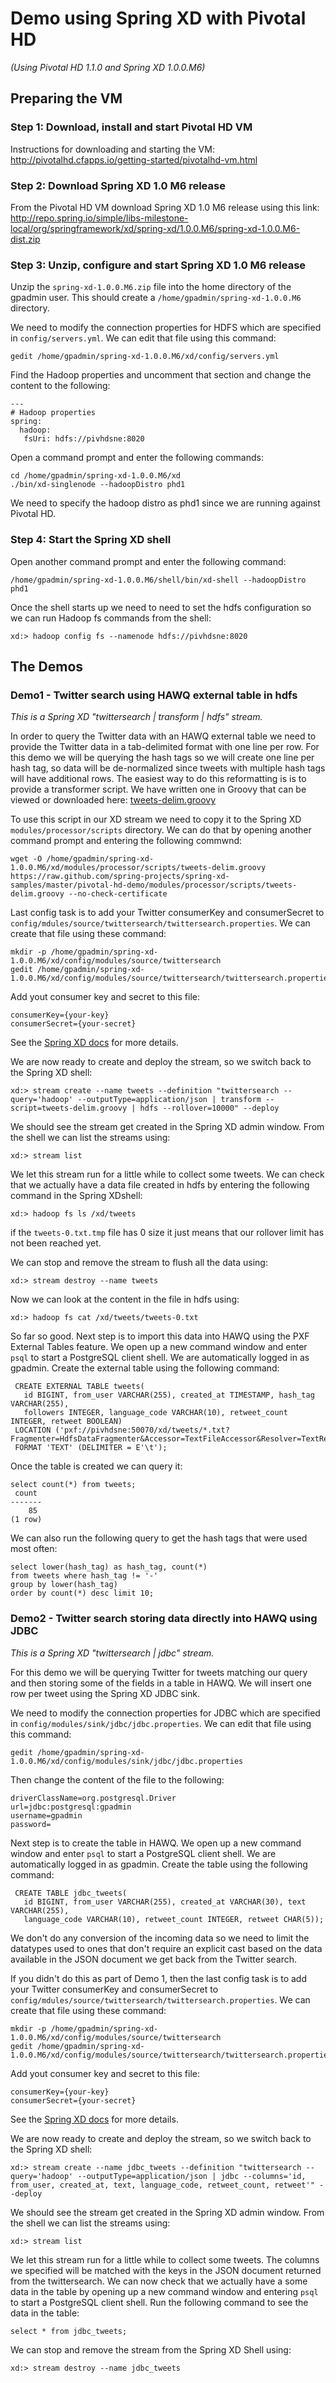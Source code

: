 # Demo using Spring XD with Pivotal HD

_(Using Pivotal HD 1.1.0 and Spring XD 1.0.0.M6)_

## Preparing the VM

### Step 1: Download, install and start Pivotal HD VM

Instructions for downloading and starting the VM: 
http://pivotalhd.cfapps.io/getting-started/pivotalhd-vm.html

### Step 2: Download Spring XD 1.0 M6 release

From the Pivotal HD VM download Spring XD 1.0 M6 release using this link: 
http://repo.spring.io/simple/libs-milestone-local/org/springframework/xd/spring-xd/1.0.0.M6/spring-xd-1.0.0.M6-dist.zip

### Step 3: Unzip, configure and start Spring XD 1.0 M6 release

Unzip the `spring-xd-1.0.0.M6.zip` file into the home directory of the gpadmin user. This should create 
a `/home/gpadmin/spring-xd-1.0.0.M6` directory.

We need to modify the connection properties for HDFS which are specified in `config/servers.yml`. We can edit that file using this command:

    gedit /home/gpadmin/spring-xd-1.0.0.M6/xd/config/servers.yml

Find the Hadoop properties and uncomment that section and change the content to the following:

```
---
# Hadoop properties
spring:
  hadoop:
   fsUri: hdfs://pivhdsne:8020
```

Open a command prompt and enter the following commands:

    cd /home/gpadmin/spring-xd-1.0.0.M6/xd
    ./bin/xd-singlenode --hadoopDistro phd1

We need to specify the hadoop distro as phd1 since we are running against Pivotal HD.

### Step 4: Start the Spring XD shell

Open another command prompt and enter the following command:

    /home/gpadmin/spring-xd-1.0.0.M6/shell/bin/xd-shell --hadoopDistro phd1
    
Once the shell starts up we need to need to set the hdfs configuration so we can run Hadoop fs commands from the shell:

    xd:> hadoop config fs --namenode hdfs://pivhdsne:8020
    

## The Demos

### Demo1 - Twitter search using HAWQ external table in hdfs

*This is a Spring XD "twittersearch | transform | hdfs" stream.*

In order to query the Twitter data with an HAWQ external table we need to provide the Twitter data in a 
tab-delimited format with one line per row. For this demo we will be querying the hash tags so we will create one 
line per hash tag, so data will be de-normalized since tweets with multiple hash tags will have additional rows. 
The easiest way to do this reformatting is is to provide a transformer script. We have written one in Groovy that can 
be viewed or downloaded here: 
[tweets-delim.groovy](https://raw.github.com/spring-projects/spring-xd-samples/master/pivotal-hd-demo/modules/processor/scripts/tweets-delim.groovy)

To use this script in our XD stream we need to copy it to the Spring XD `modules/processor/scripts` directory. We can do that 
by opening another command prompt and entering the following commwnd:

    wget -O /home/gpadmin/spring-xd-1.0.0.M6/xd/modules/processor/scripts/tweets-delim.groovy https://raw.github.com/spring-projects/spring-xd-samples/master/pivotal-hd-demo/modules/processor/scripts/tweets-delim.groovy --no-check-certificate

Last config task is to add your Twitter consumerKey and consumerSecret to `config/mdules/source/twittersearch/twittersearch.properties`. We can create that file using these command:

    mkdir -p /home/gpadmin/spring-xd-1.0.0.M6/xd/config/modules/source/twittersearch
    gedit /home/gpadmin/spring-xd-1.0.0.M6/xd/config/modules/source/twittersearch/twittersearch.properties
    
Add yout consumer key and secret to this file:

```
consumerKey={your-key}
consumerSecret={your-secret}
```

See the [Spring XD docs](https://github.com/spring-projects/spring-xd/wiki/Sources#wiki-twitter-search) for more details.

We are now ready to create and deploy the stream, so we switch back to the Spring XD shell:

    xd:> stream create --name tweets --definition "twittersearch --query='hadoop' --outputType=application/json | transform --script=tweets-delim.groovy | hdfs --rollover=10000" --deploy

We should see the stream get created in the Spring XD admin window. From the shell we can list the streams using:

    xd:> stream list
    
We let this stream run for a little while to collect some tweets. We can check that we actually have a data file created
in hdfs by entering the following command in the Spring XDshell:

    xd:> hadoop fs ls /xd/tweets

if the `tweets-0.txt.tmp` file has 0 size it just means that our rollover limit has not been reached yet.

We can stop and remove the stream to flush all the data using:

    xd:> stream destroy --name tweets
    
Now we can look at the content in the file in hdfs using:

    xd:> hadoop fs cat /xd/tweets/tweets-0.txt
    
So far so good. Next step is to import this data into HAWQ using the PXF External Tables feature. We open up a new command window
and enter `psql` to start a PostgreSQL client shell. We are automatically logged in as gpadmin. Create the external table using the 
following command:

     CREATE EXTERNAL TABLE tweets(
       id BIGINT, from_user VARCHAR(255), created_at TIMESTAMP, hash_tag VARCHAR(255), 
       followers INTEGER, language_code VARCHAR(10), retweet_count INTEGER, retweet BOOLEAN) 
     LOCATION ('pxf://pivhdsne:50070/xd/tweets/*.txt?Fragmenter=HdfsDataFragmenter&Accessor=TextFileAccessor&Resolver=TextResolver') 
     FORMAT 'TEXT' (DELIMITER = E'\t');

Once the table is created we can query it:

    select count(*) from tweets;
     count
    -------
        85
    (1 row)
     
We can also run the following query to get the hash tags that were used most often:

    select lower(hash_tag) as hash_tag, count(*) 
    from tweets where hash_tag != '-' 
    group by lower(hash_tag) 
    order by count(*) desc limit 10;


### Demo2 - Twitter search storing data directly into HAWQ using JDBC

*This is a Spring XD "twittersearch | jdbc" stream.*

For this demo we will be querying Twitter for tweets matching our query and then storing some of the fields in a table in
HAWQ. We will insert one row per tweet using the Spring XD JDBC sink.

We need to modify the connection properties for JDBC which are specified in `config/modules/sink/jdbc/jdbc.properties`. We can edit that file 
using this command:

    gedit /home/gpadmin/spring-xd-1.0.0.M6/xd/config/modules/sink/jdbc/jdbc.properties

Then change the content of the file to the following:

```
driverClassName=org.postgresql.Driver
url=jdbc:postgresql:gpadmin
username=gpadmin
password=
```

Next step is to create the table in HAWQ. We open up a new command window and enter `psql` to start a PostgreSQL client 
shell. We are automatically logged in as gpadmin. Create the table using the following command:

     CREATE TABLE jdbc_tweets(
       id BIGINT, from_user VARCHAR(255), created_at VARCHAR(30), text VARCHAR(255), 
       language_code VARCHAR(10), retweet_count INTEGER, retweet CHAR(5)); 

We don't do any conversion of the incoming data so we need to limit the datatypes used to ones that don't require an explicit cast based on the data 
available in the JSON document we get back from the Twitter search.

If you didn't do this as part of Demo 1, then the last config task is to add your Twitter consumerKey and consumerSecret to `config/mdules/source/twittersearch/twittersearch.properties`. We can create that file using these command:

    mkdir -p /home/gpadmin/spring-xd-1.0.0.M6/xd/config/modules/source/twittersearch
    gedit /home/gpadmin/spring-xd-1.0.0.M6/xd/config/modules/source/twittersearch/twittersearch.properties
    
Add yout consumer key and secret to this file:

```
consumerKey={your-key}
consumerSecret={your-secret}
```
    
See the [Spring XD docs](https://github.com/spring-projects/spring-xd/wiki/Sources#wiki-twittersearch) for more details.

We are now ready to create and deploy the stream, so we switch back to the Spring XD shell:

    xd:> stream create --name jdbc_tweets --definition "twittersearch --query='hadoop' --outputType=application/json | jdbc --columns='id, from_user, created_at, text, language_code, retweet_count, retweet'" --deploy

We should see the stream get created in the Spring XD admin window. From the shell we can list the streams using:

    xd:> stream list
    
We let this stream run for a little while to collect some tweets. The columns we specified will be matched with the keys in the JSON document
returned from the twittersearch. We can now check that we actually have a some data in the table by opening up a new 
command window and entering `psql` to start a PostgreSQL client shell. Run the following command to see the data in 
the table:

    select * from jdbc_tweets;
     
We can stop and remove the stream from the Spring XD Shell using:

    xd:> stream destroy --name jdbc_tweets

